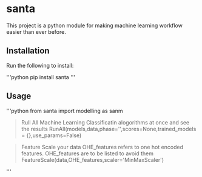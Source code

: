 # santa

This project is a python module for making machine learning workflow easier than ever before.

## Installation

Run the following to install:

'''python
pip install santa
'''

## Usage

'''python
from santa import modelling as sanm

> Rull All Machine Learning Classificatin alogorithms at once and see the results
RunAll(models,data,phase='',scores=None,trained_models = {},use_params=False)

> Feature Scale your data OHE_features refers to one hot encoded features. OHE_features are to be listed to avoid them
FeatureScale(data,OHE_features,scaler='MinMaxScaler')


'''
